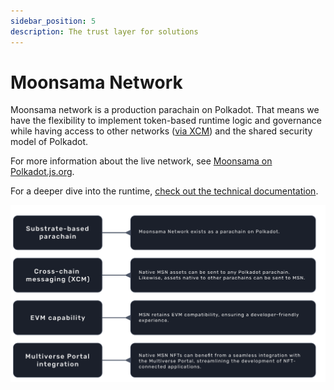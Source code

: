 ```yaml
---
sidebar_position: 5
description: The trust layer for solutions
---
```


# Moonsama Network

Moonsama network is a production parachain on Polkadot. That means we have the flexibility to implement
token-based runtime logic and governance while having access to other networks 
([via XCM](/docs/category/xcm-interoperability)) and the shared security model of Polkadot.

For more information about the live network, see 
[Moonsama on Polkadot.js.org](https://polkadot.js.org/apps/?rpc=wss%3A%2F%2Frpc.moonsama.com%2Fws#/explorer).

For a deeper dive into the runtime, [check out the technical documentation](/docs/category/technology/).

![moonsama-network](img/moonsama-network.png)
